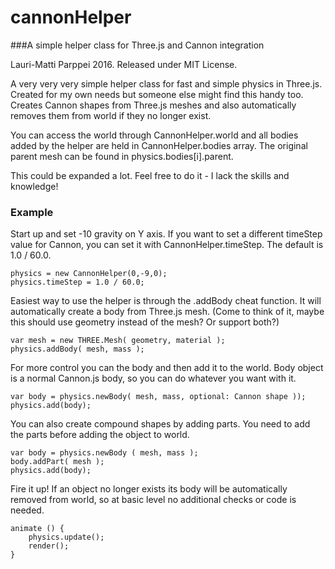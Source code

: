 # cannonHelper
###A simple helper class for Three.js and Cannon integration

Lauri-Matti Parppei 2016. Released under MIT License.

A very very very simple helper class for fast and simple physics in Three.js. Created for my own needs but someone else might find this handy too. Creates Cannon shapes from Three.js meshes and also automatically removes them from world if they no longer exist. 

You can access the world through CannonHelper.world and all bodies added by the helper are held in CannonHelper.bodies array. The original parent mesh can be found in physics.bodies[i].parent.

This could be expanded a lot. Feel free to do it - I lack the skills and knowledge!


### Example 

Start up and set -10 gravity on Y axis. If you want to set a different timeStep value for Cannon, you can set it with CannonHelper.timeStep. The default is 1.0 / 60.0.
```
physics = new CannonHelper(0,-9,0);
physics.timeStep = 1.0 / 60.0;
```

Easiest way to use the helper is through the .addBody cheat function. It will automatically create a body from Three.js mesh. (Come to think of it, maybe this should use geometry instead of the mesh? Or support both?)
```
var mesh = new THREE.Mesh( geometry, material );
physics.addBody( mesh, mass );
```

For more control you can the body and then add it to the world. Body object is a normal Cannon.js body, so you can do whatever you want with it.
```
var body = physics.newBody( mesh, mass, optional: Cannon shape ));
physics.add(body);
```

You can also create compound shapes by adding parts. You need to add the parts before adding the object to world.
```
var body = physics.newBody ( mesh, mass );
body.addPart( mesh );
physics.add(body);
```

Fire it up! If an object no longer exists its body will be automatically removed from world, so at basic level no additional checks or code is needed.
```
animate () { 
    physics.update();
    render(); 
}
```
